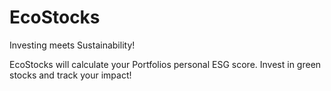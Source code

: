 # EcoStocks
Investing meets Sustainability!

EcoStocks will calculate your Portfolios personal ESG score. Invest in green stocks and track your impact!
